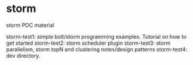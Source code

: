 storm
=====

storm POC material

storm-test1: simple bolt/storm programming examples. Tutorial on how to get started
storm-test2: storm scheduler plugin
storm-test3: storm parallelism, storm topN and clustering notes/design patterns 
storm-test4: dev directory. 



